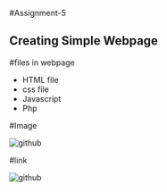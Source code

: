 #Assignment-5

## Creating Simple Webpage

#files in webpage

* HTML file
* css file
* Javascript
* Php

#Image

![github](https://avatars.githubusercontent.com/u/153573743?v=4)

#link

![github](https://github.com/heelpatel84)
